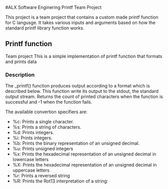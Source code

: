 #ALX Software Enginering Printf Team Project

This project is a team project that contains a custom made printf function for C langusge.
It takes various inputs and arguments based on how the standard printf library function works.


## Printf function
Team project 
This is a simple implementation of printf function that formats and prints data

### Description
The _printf() function produces output according to a format which is described below. This function write its output to the stdout, the standard output stream. Returns the count of printed characters when the function is successful and -1 when the function fails.

The available convertion specifiers are:

* %c: Prints a single character.
* %s: Prints a string of characters.
* %d: Prints integers.
* %i: Prints integers.
* %b: Prints the binary representation of an unsigned decimal.
* %u: Prints unsigned integers
* %x: Prints the hexadecimal representation of an unsigned decimal in lowercase letters
* %X: Prints the hexadecimal representation of an unsigned decimal in uppercase letters
* %r: Prints a reversed string
* %R: Prints the Rot13 interpretation of a string:
